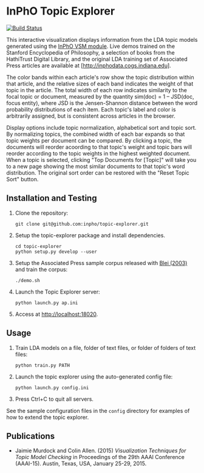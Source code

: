 # InPhO Topic Explorer
[![Build Status](https://travis-ci.org/inpho/topic-explorer.svg?branch=master)](https://travis-ci.org/inpho/topic-explorer)

This interactive visualization displays information from the LDA topic models generated using the [InPhO VSM module](http://github.com/inpho/vsm/). Live demos trained on the Stanford
Encyclopedia of Philosophy, a selection of books from the HathiTrust Digital Library, and the original LDA training set of Associated Press articles are available at [http://inphodata.cogs.indiana.edu].

The color bands within each article's row show the topic distribution within that article, and the relative sizes of each band indicates the weight of that topic in the article. The total width of each row indicates similarity to the focal topic or document, measured by the quantity sim(doc) = 1 – JSD(doc, focus entity), where JSD is the Jensen-Shannon distance between the word probability distributions of each item. Each topic's label and color is arbitrarily assigned, but is consistent across articles in the browser.

Display options include topic normalization, alphabetical sort and topic sort. By normalizing topics, the combined width of each bar expands so that topic weights per document can be compared. By clicking a topic, the documents will reorder acoording to that topic's weight and topic bars will reorder according to the topic weights in the highest weighted document. When a topic is selected, clicking "Top Documents for [Topic]" will take you to a new page showing the most similar documents to that topic's word distribution. The original sort order can be restored with the "Reset Topic Sort" button.

## Installation and Testing
1.  Clone the repository:
    
    ```
    git clone git@github.com:inpho/topic-explorer.git
    ```
2.  Setup the topic-explorer package and install dependencies.

    ```
    cd topic-explorer
    python setup.py develop --user
    ```
3.  Setup the Associated Press sample corpus released with [Blei (2003)](www.cs.princeton.edu/~blei/lda-c/) and train the corpus:

    ```
    ./demo.sh
    ```

4.  Launch the Topic Explorer server:

    ```
    python launch.py ap.ini
    ```

5.  Access at [http://localhost:18020](http://localhost:18020).

## Usage
1.  Train LDA models on a file, folder of text files, or folder of folders of text files:

    ```
    python train.py PATH
    ```

2.  Launch the topic explorer using the auto-generated config file:

    ```
    python launch.py config.ini
    ```

3.  Press Ctrl+C to quit all servers.

See the sample configuration files in the `config` directory for examples of how to extend the topic explorer.

## Publications
 -  Jaimie Murdock and Colin Allen. (2015) *Visualization Techniques for Topic Model Checking* in Proceedings of the 29th AAAI Conference (AAAI-15). Austin, Texas, USA, January 25-29, 2015.
